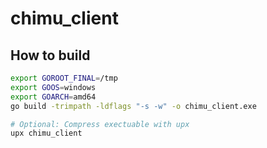 # chimu_client

## How to build
~~~~bash
export GOROOT_FINAL=/tmp
export GOOS=windows
export GOARCH=amd64
go build -trimpath -ldflags "-s -w" -o chimu_client.exe

# Optional: Compress exectuable with upx
upx chimu_client
~~~~
